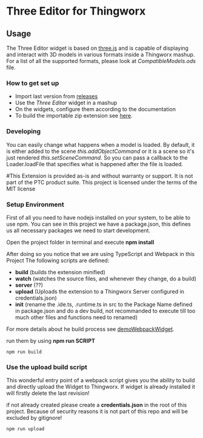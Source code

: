 # Three Editor for Thingworx

## Usage

The Three Editor widget is based on [three.js](http://threejs.org/) and is capable of displaying and interact with 3D models in various formats inside a Thingworx mashup. For a list of all the supported formats, please look at _CompatibleModels.ods_ file.

### How to get set up

* Import last version from [releases](/releases/latest) 
* Use the *Three Editor* widget in a mashup
* On the widgets, configure them according to the documentation
* To build the importable zip extension see [here](#setup-environment). 

### Developing

You can easily change what happens when a model is loaded. By default, it is either added to the scene *this.addObjectCommand* or it is a scene so it's just rendered *this.setSceneCommand*. So you can pass a callback to the Loader.loadFile that specifies what is happened after the file is loaded.

#This Extension is provided as-is and without warranty or support. It is not part of the PTC product suite. This project is licensed under the terms of the MIT license

### Setup Environment

First of all you need to have nodejs installed on your system, to be able to use npm.
You can see in this project we have a package.json, this defines us all necessary packages we need to start development.

Open the project folder in terminal and execute **npm install**

After doing so you notice that we are using TypeScript and Webpack in this Project
The following scripts are defined:

- **build** (builds the extension minified)
- **watch** (watches the source files, and whenever they change, do a build)
- **server** (??)
- **upload** (Uploads the extension to a Thingworx Server configured in credentials.json)
- **init** (rename the .ide.ts, .runtime.ts in src to the Package Name defined in package.json and do a dev build, not recommanded to execute till too much other files and functions need to renamed)

For more details about he build process see [demoWebpackWidget](http://roicentersvn/placatus/DemoWebpackWidget).

run them by using **npm run SCRIPT**

`npm run build`


### Use the upload build script

This wonderful entry point of a webpack script gives you the ability to build and directly upload the Widget to Thingworx. If widget is already installed it will firstly delete the last revision!

if not already created please create a **credentials.json** in the root of this project. Because of security reasons it is not part of this repo and will be excluded by gitignore!

`npm run upload`
